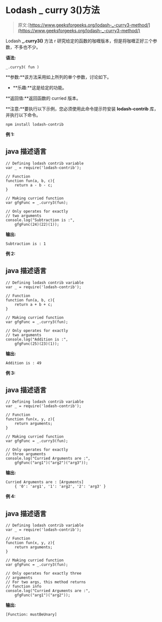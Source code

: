 # Lodash _ curry 3()方法

> 原文:[https://www.geeksforgeeks.org/lodash-_-curry3-method/](https://www.geeksforgeeks.org/lodash-_-curry3-method/)

Lodash **_.curry3()** 方法 r 研究给定的函数的咖喱版本，但是将咖喱正好三个参数，不多也不少。

**语法:**

```
_.curry3( fun )
```

**参数:**该方法采用如上所列的单个参数，讨论如下。

*   **乐趣:**这是给定的功能。

**返回值:**返回函数的 curried 版本。

**注意:**要执行以下示例，您必须使用此命令提示符安装 **lodash-contrib** 库，并执行以下命令。

```
npm install lodash-contrib

```

**例 1:**

## java 描述语言

```
// Defining lodash contrib variable
var _ = require('lodash-contrib'); 

// Function
function fun(a, b, c){
    return a - b - c;
}

// Making curried function
var gfgFunc = _.curry3(fun);

// Only operates for exactly 
// two arguments
console.log("Subtraction is :",
    gfgFunc(24)(22)(1));
```

**输出:**

```
Subtraction is : 1

```

**例 2:**

## java 描述语言

```
// Defining lodash contrib variable
var _ = require('lodash-contrib'); 

// Function
function fun(a, b, c){
    return a + b + c;
}

// Making curried function
var gfgFunc = _.curry3(fun);

// Only operates for exactly 
// two arguments
console.log("Addition is :",
    gfgFunc(25)(23)(1));
```

**输出:**

```
Addition is : 49

```

**例 3:**

## java 描述语言

```
// Defining lodash contrib variable
var _ = require('lodash-contrib'); 

// Function
function fun(x, y, z){
    return arguments;
}

// Making curried function
var gfgFunc = _.curry3(fun);

// Only operates for exactly
// three arguments
console.log("Curried Arguments are :",
    gfgFunc("arg1")("arg2")("arg3"));
```

**输出:**

```
Curried Arguments are : [Arguments] 
    { '0': 'arg1', '1': 'arg2', '2': 'arg3' }

```

**例 4:**

## java 描述语言

```
// Defining lodash contrib variable
var _ = require('lodash-contrib'); 

// Function
function fun(x, y, z){
    return arguments;
}

// Making curried function
var gfgFunc = _.curry3(fun);

// Only operates for exactly three
// arguments
// For two args, this method returns
// function info
console.log("Curried Arguments are :",
    gfgFunc("arg1")("arg2"));
```

**输出:**

```
[Function: mustBeUnary]

```